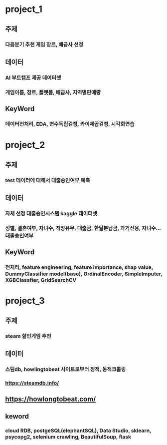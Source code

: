# project_1
## 주제
### 다음분기 추천 게임 장르, 배급사 선정

## 데이터
### AI 부트캠프 제공 데이터셋
### 게임이름, 장르, 플랫폼, 배급사, 지역별판매량

## KeyWord
### 데이터전처리, EDA, 변수독립검정, 카이제곱검정, 시각화연습


# project_2
## 주제
### test 데이터에 대해서 대출승인여부 예측

## 데이터
### 자체 선정 대출승인시스템 kaggle 데이터셋
### 성별, 결혼여부, 자녀수, 직장유무, 대출금, 한달분납금, 과거신용, 자녀수...대출승인여부

## KeyWord
### 전처리, feature engineering, feature importance, shap value,  DummyClassifier model(base), OrdinalEncoder, SimpleImputer, XGBClassfier, GridSearchCV


# project_3
## 주제
### steam 할인게임 추천

## 데이터
### 스팀db, howlingtobeat 사이트로부터 정적, 동적크롤링
### https://steamdb.info/
## https://howlongtobeat.com/

## keword
### cloud RDB, postgeSQL(elephantSQL), Data Studio, sklearn, psycopg2, selenium crawling, BeautifulSoup, flask
